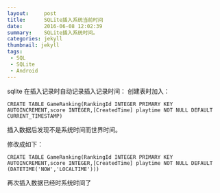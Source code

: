 ```yaml
---
layout:     post
title:      SQLite插入系统当前时间
date:       2016-06-08 12:02:39
summary:    SQLite插入系统时间。
categories: jekyll
thumbnail: jekyll
tags:
 - SQL
 - SQLite
 - Android
---
```


sqlite 在插入记录时自动记录插入记录时间：
创建表时加入：
```
CREATE TABLE GameRanking(RankingId INTEGER PRIMARY KEY AUTOINCREMENT,score INTEGER,[CreatedTime] playtime NOT NULL DEFAULT CURRENT_TIMESTAMP)
```
插入数据后发现不是系统时间而世界时间。

修改成如下：
```
CREATE TABLE GameRanking(RankingId INTEGER PRIMARY KEY AUTOINCREMENT,score INTEGER,[CreatedTime] playtime NOT NULL DEFAULT (DATETIME('NOW','LOCALTIME')))
```
再次插入数据已经时系统时间了

